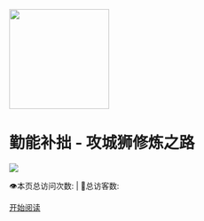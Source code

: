 <div class="cover-main"><img width="180px" src="#/icon/author.jpg">

<h1 id="practiceMakePerfect">
<a><span>勤能补拙 - 攻城狮修炼之路</span></a></h1>



![](https://img.shields.io/badge/author-zysun-yellow.svg)


<span id="busuanzi_container_site_pv" style="display: inline;">
    👁️本页总访问次数:<span id="busuanzi_value_site_pv"></span> 
</span>
<span id="busuanzi_container_site_uv" style="display: inline;"> 
    | 🧑总访客数: <span id="busuanzi_value_site_uv"></span>
</span>


<a href="#/menu">开始阅读</a></p></div><div class="mask"></div></section>
